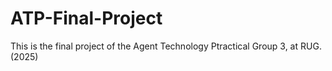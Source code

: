 # ATP-Final-Project
This is the final project of the Agent Technology Ptractical Group 3, at RUG. (2025)
